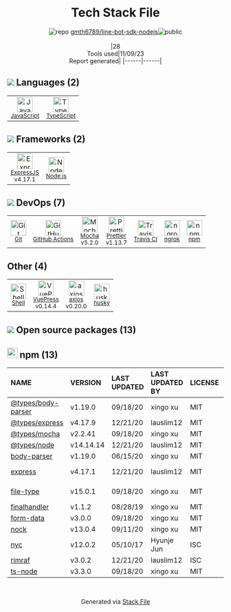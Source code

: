 <!--
--- Readme.md Snippet without images Start ---
## Tech Stack
gmth6789/line-bot-sdk-nodejs is built on the following main stack:
- [Mocha](http://mochajs.org/) – Javascript Testing Framework
- [Node.js](http://nodejs.org/) – Frameworks (Full Stack)
- [ExpressJS](http://expressjs.com/) – Microframeworks (Backend)
- [JavaScript](https://developer.mozilla.org/en-US/docs/Web/JavaScript) – Languages
- [ngrok](https://ngrok.com/) – localhost Tools
- [TypeScript](http://www.typescriptlang.org) – Languages
- [Shell](https://en.wikipedia.org/wiki/Shell_script) – Shells
- [axios](https://github.com/mzabriskie/axios) – Javascript Utilities & Libraries
- [Prettier](https://prettier.io/) – Code Review
- [VuePress](https://vuepress.vuejs.org/) – Static Site Generators
- [GitHub Actions](https://github.com/features/actions) – Continuous Integration
- [Travis CI](http://travis-ci.com/) – Continuous Integration

Full tech stack [here](/techstack.md)
--- Readme.md Snippet without images End ---

--- Readme.md Snippet with images Start ---
## Tech Stack
gmth6789/line-bot-sdk-nodejs is built on the following main stack:
- <img width='25' height='25' src='https://img.stackshare.io/service/832/mocha.png' alt='Mocha'/> [Mocha](http://mochajs.org/) – Javascript Testing Framework
- <img width='25' height='25' src='https://img.stackshare.io/service/1011/n1JRsFeB_400x400.png' alt='Node.js'/> [Node.js](http://nodejs.org/) – Frameworks (Full Stack)
- <img width='25' height='25' src='https://img.stackshare.io/service/1163/hashtag.png' alt='ExpressJS'/> [ExpressJS](http://expressjs.com/) – Microframeworks (Backend)
- <img width='25' height='25' src='https://img.stackshare.io/service/1209/javascript.jpeg' alt='JavaScript'/> [JavaScript](https://developer.mozilla.org/en-US/docs/Web/JavaScript) – Languages
- <img width='25' height='25' src='https://img.stackshare.io/service/1309/default_64cb55c1a8367f51e710697a54340fc497cfe6a1.png' alt='ngrok'/> [ngrok](https://ngrok.com/) – localhost Tools
- <img width='25' height='25' src='https://img.stackshare.io/service/1612/bynNY5dJ.jpg' alt='TypeScript'/> [TypeScript](http://www.typescriptlang.org) – Languages
- <img width='25' height='25' src='https://img.stackshare.io/service/4631/default_c2062d40130562bdc836c13dbca02d318205a962.png' alt='Shell'/> [Shell](https://en.wikipedia.org/wiki/Shell_script) – Shells
- <img width='25' height='25' src='https://img.stackshare.io/no-img-open-source.png' alt='axios'/> [axios](https://github.com/mzabriskie/axios) – Javascript Utilities & Libraries
- <img width='25' height='25' src='https://img.stackshare.io/service/7035/default_66f265943abed56bcdbfca1c866a4261b1fbb063.jpg' alt='Prettier'/> [Prettier](https://prettier.io/) – Code Review
- <img width='25' height='25' src='https://img.stackshare.io/service/8863/paeckCWC.png' alt='VuePress'/> [VuePress](https://vuepress.vuejs.org/) – Static Site Generators
- <img width='25' height='25' src='https://img.stackshare.io/service/11563/actions.png' alt='GitHub Actions'/> [GitHub Actions](https://github.com/features/actions) – Continuous Integration
- <img width='25' height='25' src='https://img.stackshare.io/service/460/Lu6cGu0z_400x400.png' alt='Travis CI'/> [Travis CI](http://travis-ci.com/) – Continuous Integration

Full tech stack [here](/techstack.md)
--- Readme.md Snippet with images End ---
-->
<div align="center">

# Tech Stack File
![](https://img.stackshare.io/repo.svg "repo") [gmth6789/line-bot-sdk-nodejs](https://github.com/gmth6789/line-bot-sdk-nodejs)![](https://img.stackshare.io/public_badge.svg "public")
<br/><br/>
|28<br/>Tools used|11/09/23 <br/>Report generated|
|------|------|
</div>

## <img src='https://img.stackshare.io/languages.svg'/> Languages (2)
<table><tr>
  <td align='center'>
  <img width='36' height='36' src='https://img.stackshare.io/service/1209/javascript.jpeg' alt='JavaScript'>
  <br>
  <sub><a href="https://developer.mozilla.org/en-US/docs/Web/JavaScript">JavaScript</a></sub>
  <br>
  <sub></sub>
</td>

<td align='center'>
  <img width='36' height='36' src='https://img.stackshare.io/service/1612/bynNY5dJ.jpg' alt='TypeScript'>
  <br>
  <sub><a href="http://www.typescriptlang.org">TypeScript</a></sub>
  <br>
  <sub></sub>
</td>

</tr>
</table>

## <img src='https://img.stackshare.io/frameworks.svg'/> Frameworks (2)
<table><tr>
  <td align='center'>
  <img width='36' height='36' src='https://img.stackshare.io/service/1163/hashtag.png' alt='ExpressJS'>
  <br>
  <sub><a href="http://expressjs.com/">ExpressJS</a></sub>
  <br>
  <sub>v4.17.1</sub>
</td>

<td align='center'>
  <img width='36' height='36' src='https://img.stackshare.io/service/1011/n1JRsFeB_400x400.png' alt='Node.js'>
  <br>
  <sub><a href="http://nodejs.org/">Node.js</a></sub>
  <br>
  <sub></sub>
</td>

</tr>
</table>

## <img src='https://img.stackshare.io/devops.svg'/> DevOps (7)
<table><tr>
  <td align='center'>
  <img width='36' height='36' src='https://img.stackshare.io/service/1046/git.png' alt='Git'>
  <br>
  <sub><a href="http://git-scm.com/">Git</a></sub>
  <br>
  <sub></sub>
</td>

<td align='center'>
  <img width='36' height='36' src='https://img.stackshare.io/service/11563/actions.png' alt='GitHub Actions'>
  <br>
  <sub><a href="https://github.com/features/actions">GitHub Actions</a></sub>
  <br>
  <sub></sub>
</td>

<td align='center'>
  <img width='36' height='36' src='https://img.stackshare.io/service/832/mocha.png' alt='Mocha'>
  <br>
  <sub><a href="http://mochajs.org/">Mocha</a></sub>
  <br>
  <sub>v5.2.0</sub>
</td>

<td align='center'>
  <img width='36' height='36' src='https://img.stackshare.io/service/7035/default_66f265943abed56bcdbfca1c866a4261b1fbb063.jpg' alt='Prettier'>
  <br>
  <sub><a href="https://prettier.io/">Prettier</a></sub>
  <br>
  <sub>v1.13.7</sub>
</td>

<td align='center'>
  <img width='36' height='36' src='https://img.stackshare.io/service/460/Lu6cGu0z_400x400.png' alt='Travis CI'>
  <br>
  <sub><a href="http://travis-ci.com/">Travis CI</a></sub>
  <br>
  <sub></sub>
</td>

<td align='center'>
  <img width='36' height='36' src='https://img.stackshare.io/service/1309/default_64cb55c1a8367f51e710697a54340fc497cfe6a1.png' alt='ngrok'>
  <br>
  <sub><a href="https://ngrok.com/">ngrok</a></sub>
  <br>
  <sub></sub>
</td>

<td align='center'>
  <img width='36' height='36' src='https://img.stackshare.io/service/1120/lejvzrnlpb308aftn31u.png' alt='npm'>
  <br>
  <sub><a href="https://www.npmjs.com/">npm</a></sub>
  <br>
  <sub></sub>
</td>

</tr>
</table>

## Other (4)
<table><tr>
  <td align='center'>
  <img width='36' height='36' src='https://img.stackshare.io/service/4631/default_c2062d40130562bdc836c13dbca02d318205a962.png' alt='Shell'>
  <br>
  <sub><a href="https://en.wikipedia.org/wiki/Shell_script">Shell</a></sub>
  <br>
  <sub></sub>
</td>

<td align='center'>
  <img width='36' height='36' src='https://img.stackshare.io/service/8863/paeckCWC.png' alt='VuePress'>
  <br>
  <sub><a href="https://vuepress.vuejs.org/">VuePress</a></sub>
  <br>
  <sub>v0.14.4</sub>
</td>

<td align='center'>
  <img width='36' height='36' src='https://img.stackshare.io/no-img-open-source.png' alt='axios'>
  <br>
  <sub><a href="https://github.com/mzabriskie/axios">axios</a></sub>
  <br>
  <sub>v0.20.0</sub>
</td>

<td align='center'>
  <img width='36' height='36' src='https://img.stackshare.io/service/9527/5502029.jpeg' alt='husky'>
  <br>
  <sub><a href="https://github.com/typicode/husky">husky</a></sub>
  <br>
  <sub></sub>
</td>

</tr>
</table>


## <img src='https://img.stackshare.io/group.svg' /> Open source packages (13)</h2>

## <img width='24' height='24' src='https://img.stackshare.io/service/1120/lejvzrnlpb308aftn31u.png'/> npm (13)

|NAME|VERSION|LAST UPDATED|LAST UPDATED BY|LICENSE|VULNERABILITIES|
|:------|:------|:------|:------|:------|:------|
|[@types/body-parser](https://www.npmjs.com/@types/body-parser)|v1.19.0|09/18/20|xingo xu |MIT|N/A|
|[@types/express](https://www.npmjs.com/@types/express)|v4.17.9|12/21/20|lauslim12 |MIT|N/A|
|[@types/mocha](https://www.npmjs.com/@types/mocha)|v2.2.41|09/18/20|xingo xu |MIT|N/A|
|[@types/node](https://www.npmjs.com/@types/node)|v14.14.14|12/21/20|lauslim12 |MIT|N/A|
|[body-parser](https://www.npmjs.com/body-parser)|v1.19.0|06/15/20|xingo xu |MIT|N/A|
|[express](https://www.npmjs.com/express)|v4.17.1|12/21/20|lauslim12 |MIT|[CVE-2022-24999](https://github.com/advisories/GHSA-hrpp-h998-j3pp) (High)|
|[file-type](https://www.npmjs.com/file-type)|v15.0.1|09/18/20|xingo xu |MIT|[CVE-2022-36313](https://github.com/advisories/GHSA-mhxj-85r3-2x55) (High)|
|[finalhandler](https://www.npmjs.com/finalhandler)|v1.1.2|08/28/19|xingo xu |MIT|N/A|
|[form-data](https://www.npmjs.com/form-data)|v3.0.0|09/18/20|xingo xu |MIT|N/A|
|[nock](https://www.npmjs.com/nock)|v13.0.4|09/11/20|xingo xu |MIT|N/A|
|[nyc](https://www.npmjs.com/nyc)|v12.0.2|05/10/17|Hyunje Jun |ISC|N/A|
|[rimraf](https://www.npmjs.com/rimraf)|v3.0.2|12/21/20|lauslim12 |ISC|N/A|
|[ts-node](https://www.npmjs.com/ts-node)|v3.3.0|09/18/20|xingo xu |MIT|N/A|

<br/>
<div align='center'>

Generated via [Stack File](https://github.com/apps/stack-file)
